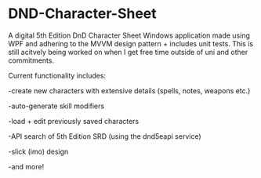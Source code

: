 # DND-Character-Sheet


A digital 5th Edition DnD Character Sheet Windows application made using WPF and adhering to the MVVM design pattern + includes unit tests. This is still acitvely being worked on when I get free time outside of uni and other commitments.


Current functionality includes: 

 -create new characters with extensive details (spells, notes, weapons etc.)
 
 -auto-generate skill modifiers 
 
 -load + edit previously saved characters 
 
 -API search of 5th Edition SRD (using the dnd5eapi service)
 
 -slick (imo) design
 
 -and more!
